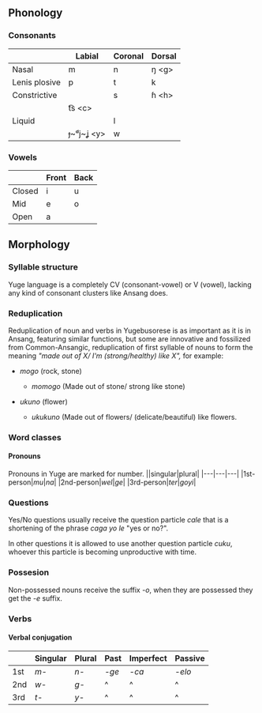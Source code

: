 ## Phonology
### Consonants
|  |Labial | Coronal | Dorsal |
| ---- | ---- | ---- | ---- |
| Nasal | m | n | ŋ \<g> |
| Lenis plosive | p | t | k |
| Constrictive |  | s | ɦ \<h> |
|  | t͡s \<c>|  |  |
| Liquid |  | l |  |
|  | ɟ~ᵈj~ʝ \<y> | w |  |
### Vowels
||Front|Back|
|---|---|---|
|Closed|i|u|
|Mid|e|o|
|Open|a||


## Morphology

### Syllable structure

Yuge language is a completely CV (consonant-vowel) or V (vowel), lacking any kind of consonant clusters like Ansang does.

### Reduplication

Reduplication of noun and verbs in Yugebusorese is as important as it is in Ansang, featuring similar functions, but some are innovative and fossilized from Common-Ansangic, reduplication of first syllable of nouns to form the meaning _"made out of X/ I'm (strong/healthy) like X",_ for example:

- _mogo_ (rock, stone)
	- _momogo_ (Made out of stone/  strong like stone)

- _ukuno_ (flower)
	- _ukukuno_ (Made out of flowers/ (delicate/beautiful) like flowers.
### Word classes
#### Pronouns
Pronouns in Yuge are marked for number.
||singular|plural|
|---|---|---|
|1st-person|_mu_|_na_|
|2nd-person|_wel_|_ge_|
|3rd-person|_ter_|_goyi_|
### Questions

Yes/No questions usually receive the question particle _cale_ that is a shortening of the phrase _caga yo le_ "yes or no?".

In other questions it is allowed to use another question particle _cuku_, whoever this particle is becoming unproductive with time.
### Possesion

Non-possessed nouns receive the suffix _-o_, when they are possessed they get the _-e_ suffix.

### Verbs

#### Verbal conjugation

||Singular|Plural|Past|Imperfect|Passive|
|---|---|---|---|---|---|
|1st|_m-_|_n-_|_-ge_|_-ca_|_-elo_|
|2nd|_w-_|_g-_| ^ | ^ | ^ |
|3rd|_t-_|_y-_|^ | ^ | ^ |